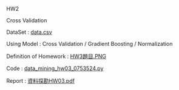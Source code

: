 HW2

Cross Validation

DataSet : [data.csv](https://github.com/laynotena/Data-Mining/blob/main/HW3/data.csv)

Using Model : Cross Validation / Gradient Boosting / Normalization

Definition of Homework : [HW3題目.PNG](https://github.com/laynotena/Data-Mining/blob/main/HW3/HW3%E9%A1%8C%E7%9B%AE.PNG )

Code : [data_mining_hw03_0753524.py](https://github.com/laynotena/Data-Mining/blob/main/HW3/data_mining_hw03_0753524.py)

Report : [資料探勘HW03.pdf](https://github.com/laynotena/Data-Mining/blob/main/HW3/%E8%B3%87%E6%96%99%E6%8E%A2%E5%8B%98HW03.pdf) 








